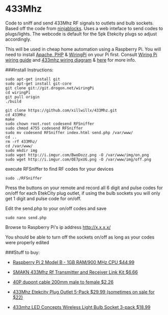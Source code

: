 # 433Mhz
Code to sniff and send 433Mhz RF signals to outlets and bulb sockets. Based off the code from [ninjablocks](https://github.com/ninjablocks/433Utils). Uses a web inteface to send codes to plugs/lights. The webcode is default for the 5pk Etekcity plugs so adjust accordingly.

This will be used in cheap home automation using a Raspberry Pi.  You will need to install [Apache, PHP](http://www.raspberrypi.org/documentation/remote-access/web-server/apache.md) & [WiringPi](https://projects.drogon.net/raspberry-pi/wiringpi/download-and-install) on your Pi first. 
 Consult [Wiring Pi wiring guide](https://projects.drogon.net/raspberry-pi/wiringpi/pins/) and [433mhz  wiring diagram](http://i.imgur.com/0BNjG2Y.png) & [here](http://i.imgur.com/FfZB7Se.jpg) for more info.

###Install Instructions: 
```
sudo apt-get install git
sudo apt-get install git-core
git clone git://git.drogon.net/wiringPi
cd wiringPi
git pull origin
./build

git clone https://github.com/xillwillx/433Mhz.git 
cd 433Mhz
make
sudo chown root.root codesend RFSniffer
sudo chmod 4755 codesend RFSniffer
sudo mv codesend RFSniffer index.html send.php /var/www/
cd ..
rm -rf 433Mhz/
cd /var/www/
sudo mkdir img
sudo wget http://i.imgur.com/BwoDozz.png -O /var/www/img/on.png
sudo wget http://i.imgur.com/OE7pxUG.png -O /var/www/img/off.png
```
execute RFSniffer to find RF codes for your devices
```
sudo ./RFSniffer
```

Press the buttons on your remote and record all 6 digit and pulse codes for on/off for each EtekCity plug outlet, if using the bulb sockets you will only get 1 digit and pulse code for on/off.

Edit the send.php to your on/off codes and save 
```
sudo nano send.php
```

Browse to Raspberry Pi's ip address http://x.x.x.x/

You should be able to turn off the sockets on/off as long as your codes were properly edited

###Stuff to buy:
- [Raspberry Pi 2 Model B - 1GB RAM/900 MHz CPU $44.99](http://amzn.to/1e2pbgO)

- [SMAKN 433Mhz Rf Transmitter and Receiver Link Kit $6.66](http://amzn.to/1E6wtoC)  

- [40P dupont cable 200mm male to female $2.26](http://amzn.to/1E6AOYM)

- [433Mhz Etekcity Plug Outlet 5-Pack $29.99 (sometimes on sale for $22)](http://amzn.to/1ICejS6)

- [433mhz LED Concepts Wireless Light Bulb Socket 3-pack $18.99](http://amzn.to/1IyRBf4)
